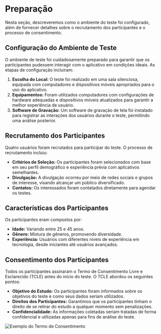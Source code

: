 # Preparação

Nesta seção, descreveremos como o ambiente do teste foi configurado, além de fornecer detalhes sobre o recrutamento dos participantes e o processo de consentimento.

## Configuração do Ambiente de Teste

O ambiente de teste foi cuidadosamente preparado para garantir que os participantes pudessem interagir com o aplicativo em condições ideais. As etapas de configuração incluíram:

1. **Escolha do Local:** O teste foi realizado em uma sala silenciosa, equipada com computadores e dispositivos móveis apropriados para o uso do aplicativo.
2. **Equipamentos:** Foram utilizados computadores com configurações de hardware adequadas e dispositivos móveis atualizados para garantir a melhor experiência de usuário.
3. **Software de Gravação:** Um software de gravação de tela foi instalado para registrar as interações dos usuários durante o teste, permitindo uma análise posterior.

## Recrutamento dos Participantes

Quatro usuários foram recrutados para participar do teste. O processo de recrutamento incluiu:

- **Critérios de Seleção:** Os participantes foram selecionados com base em seu perfil demográfico e experiência prévia com aplicativos semelhantes.
- **Divulgação:** A divulgação ocorreu por meio de redes sociais e grupos de interesse, visando alcançar um público diversificado.
- **Contatos:** Os interessados foram contatados diretamente para agendar os testes.

## Características dos Participantes

Os participantes eram compostos por:

- **Idade:** Variando entre 25 e 45 anos.
- **Gênero:** Mistura de gêneros, promovendo diversidade.
- **Experiência:** Usuários com diferentes níveis de experiência em tecnologia, desde iniciantes até usuários avançados.

## Consentimento dos Participantes

Todos os participantes assinaram o Termo de Consentimento Livre e Esclarecido (TCLE) antes do início do teste. O TCLE abordou os seguintes pontos:

- **Objetivo do Estudo:** Os participantes foram informados sobre os objetivos do teste e como seus dados seriam utilizados.
- **Direitos dos Participantes:** Garantimos que os participantes tinham o direito de se retirar do estudo a qualquer momento sem penalizações.
- **Confidencialidade:** As informações coletadas seriam tratadas de forma confidencial e utilizadas apenas para fins de análise do teste.

![Exemplo do Termo de Consentimento](link-para-imagem-tcle.png)

